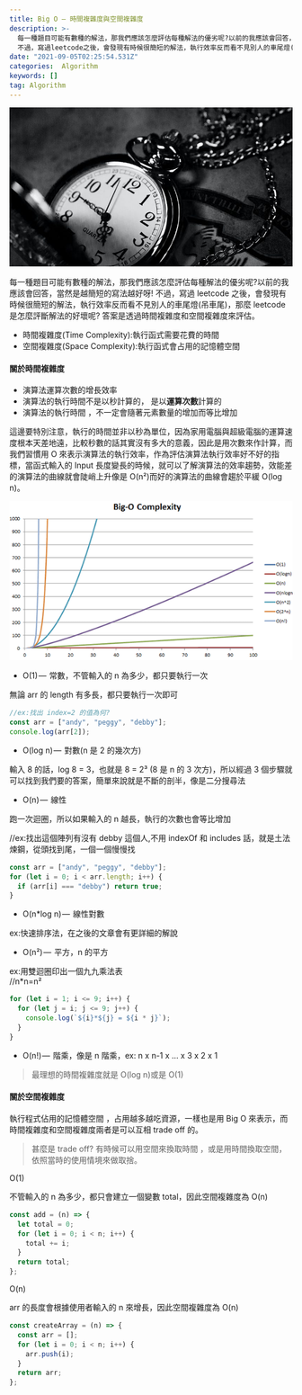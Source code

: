```yaml
---
title: Big O — 時間複雜度與空間複雜度
description: >-
  每一種題目可能有數種的解法，那我們應該怎麼評估每種解法的優劣呢?以前的我應該會回答，當然是越簡短的寫法越好呀!
  不過，寫過leetcode之後，會發現有時候很簡短的解法，執行效率反而看不見別人的車尾燈(吊車尾)，那麼leetcode是怎麼評斷解法的好壞呢…
date: "2021-09-05T02:25:54.531Z"
categories:  Algorithm
keywords: []
tag: Algorithm
---
```


![](/img/1__iBys6d9iL80H__DI7jUXaLA.jpeg)

每一種題目可能有數種的解法，那我們應該怎麼評估每種解法的優劣呢?以前的我應該會回答，當然是越簡短的寫法越好呀! 不過，寫過 leetcode 之後，會發現有時候很簡短的解法，執行效率反而看不見別人的車尾燈(吊車尾)，那麼 leetcode 是怎麼評斷解法的好壞呢? 答案是透過時間複雜度和空間複雜度來評估。

- 時間複雜度(Time Complexity):執行函式需要花費的時間
- 空間複雜度(Space Complexity):執行函式會占用的記憶體空間

#### 關於時間複雜度

- 演算法運算次數的增長效率
- 演算法的執行時間不是以秒計算的， 是以**運算次數**計算的
- 演算法的執行時間 ，不一定會隨著元素數量的增加而等比增加

這邊要特別注意，執行的時間並非以秒為單位，因為家用電腦與超級電腦的運算速度根本天差地遠，比較秒數的話其實沒有多大的意義，因此是用次數來作計算，而我們習慣用 O 來表示演算法的執行效率，作為評估演算法執行效率好不好的指標，當函式輸入的 Input 長度變長的時候，就可以了解演算法的效率趨勢，效能差的演算法的曲線就會陡峭上升像是 O(n²)而好的演算法的曲線會趨於平緩 O(log n)。

![](/img/0__9DoxhCVs7AolFypN.png)

- O(1) —  常數，不管輸入的 n 為多少，都只要執行一次

無論 arr 的 length 有多長，都只要執行一次即可

```javascript
//ex:找出 index=2 的值為何?
const arr = ["andy", "peggy", "debby"];
console.log(arr[2]);
```

- O(log n) —  對數(n 是 2 的幾次方)

輸入 8 的話，log 8 = 3，也就是 8 = 2³ (8 是 n 的 3 次方)，所以經過 3 個步驟就可以找到我們要的答案，簡單來說就是不斷的剖半，像是二分搜尋法

- O(n) —  線性

跑一次迴圈，所以如果輸入的 n 越長，執行的次數也會等比增加

//ex:找出這個陣列有沒有 debby 這個人,不用 indexOf 和 includes 話，就是土法煉鋼，從頭找到尾，一個一個慢慢找

```javascript
const arr = ["andy", "peggy", "debby"];
for (let i = 0; i < arr.length; i++) {
  if (arr[i] === "debby") return true;
}
```

- O(n\*log n) —  線性對數

ex:快速排序法，在之後的文章會有更詳細的解說

- O(n²) —  平方，n 的平方

ex:用雙迴圈印出一個九九乘法表  
//n\*n=n²

```javascript
for (let i = 1; i <= 9; i++) {
  for (let j = i; j <= 9; j++) {
    console.log(`${i}*${j} = ${i * j}`);
  }
}
```

- O(n!) —  階乘，像是 n 階乘，ex: n x n-1 x … x 3 x 2 x 1

> 最理想的時間複雜度就是 O(log n)或是 O(1)

#### 關於空間複雜度

執行程式佔用的記憶體空間 ，占用越多越吃資源，一樣也是用 Big O 來表示，而時間複雜度和空間複雜度兩者是可以互相 trade off 的。

> 甚麼是 trade off? 有時候可以用空間來換取時間 ，或是用時間換取空間，依照當時的使用情境來做取捨。

O(1)

不管輸入的 n 為多少，都只會建立一個變數 total，因此空間複雜度為 O(n)

```javascript
const add = (n) => {
  let total = 0;
  for (let i = 0; i < n; i++) {
    total += i;
  }
  return total;
};
```

O(n)

arr 的長度會根據使用者輸入的 n 來增長，因此空間複雜度為 O(n)

```javascript
const createArray = (n) => {
  const arr = [];
  for (let i = 0; i < n; i++) {
    arr.push(i);
  }
  return arr;
};
```
